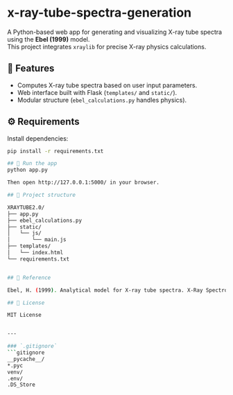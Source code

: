# x-ray-tube-spectra-generation

A Python-based web app for generating and visualizing X-ray tube spectra using the **Ebel (1999)** model.  
This project integrates `xraylib` for precise X-ray physics calculations.

## 🧩 Features
- Computes X-ray tube spectra based on user input parameters.
- Web interface built with Flask (`templates/` and `static/`).
- Modular structure (`ebel_calculations.py` handles physics).

## ⚙️ Requirements
Install dependencies:
```bash
pip install -r requirements.txt

## 🚀 Run the app
python app.py

Then open http://127.0.0.1:5000/ in your browser.

## 📁 Project structure

XRAYTUBE2.0/
├── app.py
├── ebel_calculations.py
├── static/
│   └── js/
│       └── main.js
├── templates/
│   └── index.html
└── requirements.txt


## 🧠 Reference

Ebel, H. (1999). Analytical model for X-ray tube spectra. X-Ray Spectrometry, 28, 255–266.

## 📜 License

MIT License


---

### `.gitignore`
```gitignore
__pycache__/
*.pyc
venv/
.env/
.DS_Store
